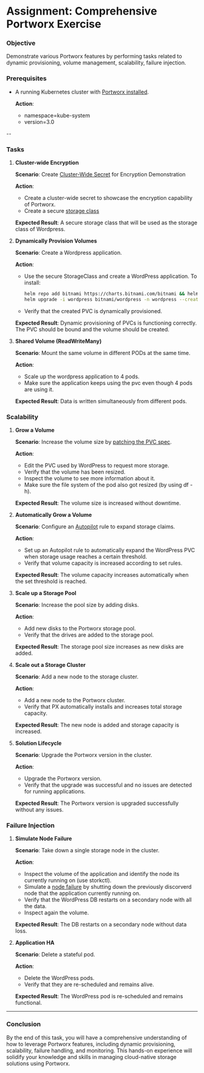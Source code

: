 # Assignment: Comprehensive Portworx Exercise

### Objective

Demonstrate various Portworx features by performing tasks related to dynamic provisioning, volume management, scalability, failure injection.

### Prerequisites

- A running Kubernetes cluster with [Portworx installed](./prerequisites.md).
  
  **Action**: 
  - namespace=kube-system
  - version=3.0

--

### Tasks

1. **Cluster-wide Encryption**  

    **Scenario**: Create [Cluster-Wide Secret](./readmes/volume-encryption.md) for Encryption Demonstration

    **Action**:
    - Create a cluster-wide secret to showcase the encryption capability of Portworx.
    - Create a secure [storage class](./snippets/encrypted-pvc/storage-class.yaml)

    **Expected Result**: A secure storage class that will be used as the storage class of Wordpress.

2. **Dynamically Provision Volumes**

   **Scenario**: Create a Wordpress application.

   **Action**: 
   - Use the secure StorageClass and create a WordPress application.
        To install:
        ```bash
        helm repo add bitnami https://charts.bitnami.com/bitnami && helm repo update
        helm upgrade -i wordpress bitnami/wordpress -n wordpress --create-namespace --set global.storageClass=<name-of-your-encrypted-storageclass>
        ```
   - Verify that the created PVC is dynamically provisioned.

   **Expected Result**: Dynamic provisioning of PVCs is functioning correctly. The PVC should be bound and the volume should be created.

3. **Shared Volume (ReadWriteMany)**

   **Scenario**: Mount the same volume in different PODs at the same time.

   **Action**:
   - Scale up the wordpress application to 4 pods.
   - Make sure the application keeps using the pvc even though 4 pods are using it.

   **Expected Result**: Data is written simultaneously from different pods.


### Scalability

1. **Grow a Volume**

   **Scenario**: Increase the volume size by [patching the PVC spec](./readmes/dynamic-provision.md).

   **Action**:
   - Edit the PVC used by WordPress to request more storage.
   - Verify that the volume has been resized.
   - Inspect the volume to see more information about it.
   - Make sure the file system of the pod also got resized (by using df -h).

   **Expected Result**: The volume size is increased without downtime.

2. **Automatically Grow a Volume**

   **Scenario**: Configure an [Autopilot](./readmes/dynamic-provision.md) rule to expand storage claims.

   **Action**:
   - Set up an Autopilot rule to automatically expand the WordPress PVC when storage usage reaches a certain threshold. 
   - Verify that volume capacity is increased according to set rules.

   **Expected Result**: The volume capacity increases automatically when the set threshold is reached.

3. **Scale up a Storage Pool**

   **Scenario**: Increase the pool size by adding disks.

   **Action**:
   - Add new disks to the Portworx storage pool.
   - Verify that the drives are added to the storage pool.

   **Expected Result**: The storage pool size increases as new disks are added.


4. **Scale out a Storage Cluster**

   **Scenario**: Add a new node to the storage cluster.

   **Action**:
   - Add a new node to the Portworx cluster.
   - Verify that PX automatically installs and increases total storage capacity.

   **Expected Result**: The new node is added and storage capacity is increased.

5. **Solution Lifecycle**

   **Scenario**: Upgrade the Portworx version in the cluster.

   **Action**:
   - Upgrade the Portworx version.
   - Verify that the upgrade was successful and no issues are detected for running applications.

   **Expected Result**: The Portworx version is upgraded successfully without any issues.



### Failure Injection

1. **Simulate Node Failure**

   **Scenario**: Take down a single storage node in the cluster.

   **Action**:
   - Inspect the volume of the application and identify the node its currently running on (use storkctl).
   - Simulate a [node failure](./readmes/HA.md) by shutting down the previously discorverd node that the application currently running on.
   - Verify that the WordPress DB restarts on a secondary node with all the data.
   - Inspect again the volume.

   **Expected Result**: The DB restarts on a secondary node without data loss.

2. **Application HA**

   **Scenario**: Delete a stateful pod.

   **Action**:
   - Delete the WordPress pods.
   - Verify that they are re-scheduled and remains alive.

   **Expected Result**: The WordPress pod is re-scheduled and remains functional.


---

### Conclusion

By the end of this task, you will have a comprehensive understanding of how to leverage Portworx features, including dynamic provisioning, scalability, failure handling, and monitoring. This hands-on experience will solidify your knowledge and skills in managing cloud-native storage solutions using Portworx.